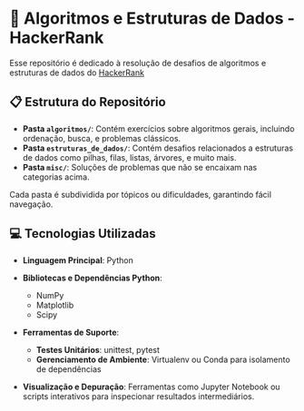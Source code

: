# 🚀 Algoritmos e Estruturas de Dados - HackerRank

Esse repositório é dedicado à resolução de desafios de algoritmos e estruturas de dados do [HackerRank](https://www.hackerrank.com/)

## 📋 Estrutura do Repositório

- **Pasta `algoritmos/`**: Contém exercícios sobre algoritmos gerais, incluindo ordenação, busca, e problemas clássicos.
- **Pasta `estruturas_de_dados/`**: Contém desafios relacionados a estruturas de dados como pilhas, filas, listas, árvores, e muito mais.
- **Pasta `misc/`**: Soluções de problemas que não se encaixam nas categorias acima.

Cada pasta é subdividida por tópicos ou dificuldades, garantindo fácil navegação.

## 💻 Tecnologias Utilizadas  

- **Linguagem Principal**: Python
  
- **Bibliotecas e Dependências Python**: 
  - NumPy 
  - Matplotlib
  - Scipy  
- **Ferramentas de Suporte**:  
  - **Testes Unitários**: unittest, pytest  
  - **Gerenciamento de Ambiente**: Virtualenv ou Conda para isolamento de dependências  
- **Visualização e Depuração**: Ferramentas como Jupyter Notebook ou scripts interativos para inspecionar resultados intermediários.  



